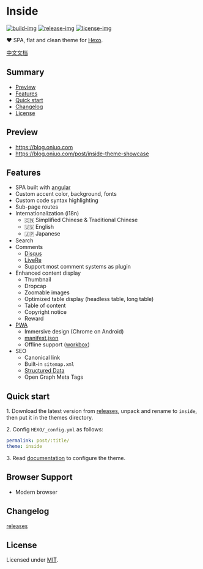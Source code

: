 # Inside

[![build-img]][travis] [![release-img]][releases] [![license-img]](LICENSE)

❤️ SPA, flat and clean theme for [Hexo].

[中文文档](README_zh-Hans.md)

## Summary

- [Preview](#preview)
- [Features](#features)
- [Quick start](#quick-start)
- [Changelog](#changelog)
- [License](#license)

## Preview

- https://blog.oniuo.com
- https://blog.oniuo.com/post/inside-theme-showcase

## Features

- SPA built with [angular]
- Custom accent color, background, fonts
- Custom code syntax highlighting
- Sub-page routes
- Internationalization (i18n)
  - :cn: Simplified Chinese & Traditional Chinese
  - :us: English
  - :jp: Japanese
- Search
- Comments
  - [Disqus]
  - [LiveRe]
  - Support most comment systems as plugin
- Enhanced content display
  - Thumbnail
  - Dropcap
  - Zoomable images
  - Optimized table display (headless table, long table)
  - Table of content
  - Copyright notice
  - Reward
- [PWA]
  - Immersive design (Chrome on Android)
  - [manifest.json]
  - Offline support ([workbox])
- SEO
  - Canonical link
  - Built-in `sitemap.xml`
  - [Structured Data]
  - Open Graph Meta Tags

## Quick start

1\. Download the latest version from [releases], unpack and rename to `inside`, then put it in the themes directory.

2\. Config `HEXO/_config.yml` as follows:

```yml
permalink: post/:title/
theme: inside
```

3\. Read [documentation] to configure the theme.

## Browser Support

- Modern browser

## Changelog

[releases]

## License

Licensed under [MIT](LICENSE).

[build-img]: https://img.shields.io/travis/ike-c/hexo-theme-inside.svg?longCache=true&style=flat-square
[release-img]: https://img.shields.io/github/release/ike-c/hexo-theme-inside.svg?longCache=true&style=flat-square
[license-img]: https://img.shields.io/github/license/ike-c/hexo-theme-inside.svg?longCache=true&style=flat-square

[angular]: https://angular.io
[hexo]: https://hexo.io/
[PWA]: https://developers.google.com/web/progressive-web-apps
[manifest.json]: https://developers.google.com/web/fundamentals/web-app-manifest/
[workbox]: https://developers.google.com/web/tools/workbox/
[Structured Data]: https://developers.google.com/search/docs/guides/intro-structured-data
[disqus]: https://disqus.com
[livere]: https://livere.com
[releases]: https://github.com/ike-c/hexo-theme-inside/releases
[travis]: https://travis-ci.org/ike-c/hexo-theme-inside
[documentation]: https://blog.oniuo.com/theme-inside
